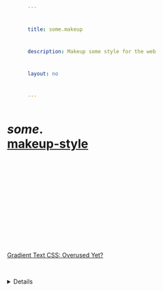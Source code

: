 ```yaml
---
title: some.makeup
description: Makeup some style for the web
layout: no
---
```


<div class="wrapper">

# _some_**.**[makeup-style](/style)

- <a href="/gradient-text" sveltekit:prefetch>
Gradient Text CSS:
Overused Yet?
</a>

<Details title="More">
	<p>
		<a href="/wip" sveltekit:prefetch>WIP</a>
	</p>
</Details>

</div>

<style>
	.wrapper {
		display: grid;
		grid-template-columns: var(--content-width);
		padding-inline-start: var(--view-inline);
		padding-inline-end: var(--view-inline);
		text-rendering: optimizeLegibility;

		/* Adjust font-size */
		font-size: clamp(
			var(--font-size) + .125rem,
			var(--font-size) + min(1vw,1.5vh),
			2.125rem
		);
	}

	h1 strong::after {
		content: '';
		display: block;
	}

	a {
		display: inline-flex;
		flex-wrap: wrap;

		min-height: var(--TOUCH-TARGET-SIZE, 48px);
		min-width: var(--TOUCH-TARGET-SIZE, 48px);
	}

	ul a {
		align-items: center;
	}

	ul {
		display: grid;
		gap: 1em;
		list-style: none;
		padding: 0;
	}
</style>

<script>
	import Details from "/src/libs/Details.svelte";
</script>
